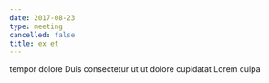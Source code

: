 ```yaml
---
date: 2017-08-23
type: meeting
cancelled: false
title: ex et
---
```

tempor dolore Duis consectetur ut ut dolore cupidatat Lorem culpa